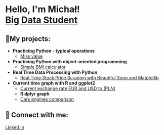 <h1>Hello, I'm Michał! <br/><a href="https://github.com/mwy-dev">Big Data Student</a>

<h2>🔭My projects:</h2>

- <b>Practicing Python - typical operations</b>
  - [Miss value](https://github.com/mwy-dev/python-practicing)
- <b>Practicing Python with object-oriented programming</b>
  - [Simple BMI calculator](https://github.com/mwy-dev/python-practicing)
- <b>Real Time Data Processing with Python</b>
  - [Real Time Stock Price Scraping with Beautiful Soup and Matplotlib](https://github.com/mwy-dev/real-time)
- <b>Current time graph with R and ggplot2</b>
  - [Current exchange rate EUR and USD to (PLN) ](https://github.com/mwy-dev/r-graph)
  - <b>R dplyr graph</b>
  - [Cars engines comparison](https://github.com/mwy-dev/r-dplyr)
 

<h2> 🤳 Connect with me:</h2>
<a href="https://www.linkedin.com/in/micha%C5%82-wysocki-498884226/">Linked In</a>

<!--
**mwy-dev/codes** is a ✨ _special_ ✨ repository because its `README.md` (this file) appears on your GitHub profile.
